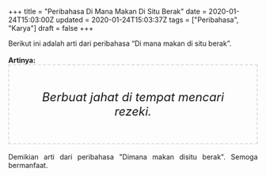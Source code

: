 +++
title = "Peribahasa Di Mana Makan Di Situ Berak"
date = 2020-01-24T15:03:00Z
updated = 2020-01-24T15:03:37Z
tags = ["Peribahasa", "Karya"]
draft = false
+++

<div dir="ltr" style="text-align: left;" trbidi="on"><div style="text-align: justify;">Berikut ini adalah arti dari peribahasa “Di mana makan di situ berak”.</div><br /><div style="text-align: justify;"><b>Artinya:</b></div><div style="border: 2px dashed #ddd; font-size: 24px; height: auto; margin: 0 auto; padding: 50px; text-align: center; width: auto;"><i>Berbuat jahat di tempat mencari rezeki.</i></div><br /><div style="text-align: justify;">Demikian arti dari peribahasa "Dimana makan disitu berak". Semoga bermanfaat.</div></div>
